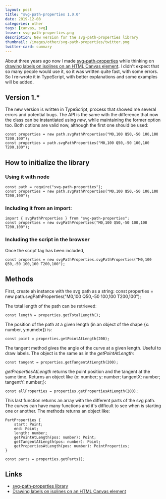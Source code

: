 ```yaml
---
layout: post
title: "svg-path-properties 1.0.0"
date: 2019-12-08
categories: other
tags: [canvas, svg]
teaser: svg-path-properties.png
description: New version for the svg-path-properties library
thumbnail: /images/other/svg-path-properties/twitter.png
twitter-card: summary
---
```


About three years ago now I made [svg-path-properties][svg-path-properties] while thinking on [drawing labels on isolines on an HTML Canvas element][drawing isolines]. I didn't expect that so many people would use it, so it was written quite fast, with some errors. So I re-wrote it in TypeScript, with better explanations and some examples will be added.

## Version 1.\*

The new version is written in TypeScript, process that showed me several errors and potential bugs. The API is the same with the difference that now the class can be instantiated using _new_, while maintaining the former option too. Both options are valid now, although the first one should be used:

    const properties = new path.svgPathProperties("M0,100 Q50,-50 100,100 T200,100");
    const properties = path.svgPathProperties("M0,100 Q50,-50 100,100 T200,100");

## How to initialize the library

### Using it with node

    const path = require("svg-path-properties");
    const properties = new path.svgPathProperties("M0,100 Q50,-50 100,100 T200,100");

### Including it from an import:

    import { svgPathProperties } from "svg-path-properties";
    const properties = new svgPathProperties("M0,100 Q50,-50 100,100 T200,100");

### Including the script in the browser

Once the script tag has been included,

    const properties = new svgPathProperties.svgPathProperties("M0,100 Q50,-50 100,100 T200,100");

## Methods

First, create ah instance with the svg path as a string:
const properties = new path.svgPathProperties("M0,100 Q50,-50 100,100 T200,100");

The total length of the path can be retrieved:

    const length = properties.getTotalLength();

The position of the path at a given length (in an object of the shape {x: number, y:numebr}) is:

    const point = properties.getPointAtLength(200);

The tangent method gives the angle of the curve at a given length. Useful to draw labels. The object is the same as in the _getPointAtLength_:

    const tangent = properties.getTangentAtLength(200);

_getPropertiesAtLength_ returns the point position and the tangent at the same time. Returns an object like {x: number; y: number; tangentX: number; tangentY: number;}:

    const allProperties = properties.getPropertiesAtLength(200);

This last function returns an array with the different parts of the svg path. The curves can have many functions and it's difficult to see when is starting one or another. The methods returns an object like:

    PartProperties {
        start: Point;
        end: Point;
        length: number;
        getPointAtLength(pos: number): Point;
        getTangentAtLength(pos: number): Point;
        getPropertiesAtLength(pos: number): PointProperties;
    }

    const parts = properties.getParts();

## Links

- [svg-path-properties library][svg-path-properties]
- [Drawing labels on isolines on an HTML Canvas element][drawing isolines]

[svg-path-properties]: https://github.com/rveciana/svg-path-properties
[drawing isolines]: http://bl.ocks.org/rveciana/bef48021e38a77a520109d2088bff9eb
